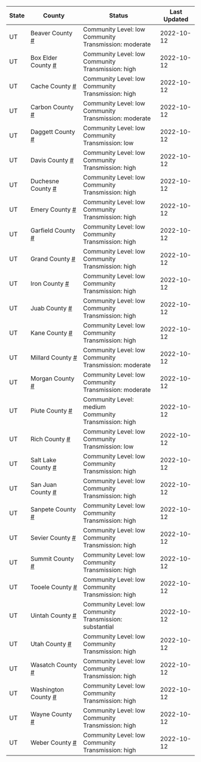 State | County | Status | Last Updated
--- | --- | --- | --- 
UT | Beaver County <a href="#beaver_county">#</a> | <a name="beaver_county"></a>Community Level: low<br/>Community Transmission: moderate | 2022-10-12
UT | Box Elder County <a href="#box_elder_county">#</a> | <a name="box_elder_county"></a>Community Level: low<br/>Community Transmission: high | 2022-10-12
UT | Cache County <a href="#cache_county">#</a> | <a name="cache_county"></a>Community Level: low<br/>Community Transmission: high | 2022-10-12
UT | Carbon County <a href="#carbon_county">#</a> | <a name="carbon_county"></a>Community Level: low<br/>Community Transmission: moderate | 2022-10-12
UT | Daggett County <a href="#daggett_county">#</a> | <a name="daggett_county"></a>Community Level: low<br/>Community Transmission: low | 2022-10-12
UT | Davis County <a href="#davis_county">#</a> | <a name="davis_county"></a>Community Level: low<br/>Community Transmission: high | 2022-10-12
UT | Duchesne County <a href="#duchesne_county">#</a> | <a name="duchesne_county"></a>Community Level: low<br/>Community Transmission: high | 2022-10-12
UT | Emery County <a href="#emery_county">#</a> | <a name="emery_county"></a>Community Level: low<br/>Community Transmission: high | 2022-10-12
UT | Garfield County <a href="#garfield_county">#</a> | <a name="garfield_county"></a>Community Level: low<br/>Community Transmission: high | 2022-10-12
UT | Grand County <a href="#grand_county">#</a> | <a name="grand_county"></a>Community Level: low<br/>Community Transmission: high | 2022-10-12
UT | Iron County <a href="#iron_county">#</a> | <a name="iron_county"></a>Community Level: low<br/>Community Transmission: high | 2022-10-12
UT | Juab County <a href="#juab_county">#</a> | <a name="juab_county"></a>Community Level: low<br/>Community Transmission: high | 2022-10-12
UT | Kane County <a href="#kane_county">#</a> | <a name="kane_county"></a>Community Level: low<br/>Community Transmission: high | 2022-10-12
UT | Millard County <a href="#millard_county">#</a> | <a name="millard_county"></a>Community Level: low<br/>Community Transmission: moderate | 2022-10-12
UT | Morgan County <a href="#morgan_county">#</a> | <a name="morgan_county"></a>Community Level: low<br/>Community Transmission: moderate | 2022-10-12
UT | Piute County <a href="#piute_county">#</a> | <a name="piute_county"></a>Community Level: medium<br/>Community Transmission: high | 2022-10-12
UT | Rich County <a href="#rich_county">#</a> | <a name="rich_county"></a>Community Level: low<br/>Community Transmission: low | 2022-10-12
UT | Salt Lake County <a href="#salt_lake_county">#</a> | <a name="salt_lake_county"></a>Community Level: low<br/>Community Transmission: high | 2022-10-12
UT | San Juan County <a href="#san_juan_county">#</a> | <a name="san_juan_county"></a>Community Level: low<br/>Community Transmission: high | 2022-10-12
UT | Sanpete County <a href="#sanpete_county">#</a> | <a name="sanpete_county"></a>Community Level: low<br/>Community Transmission: high | 2022-10-12
UT | Sevier County <a href="#sevier_county">#</a> | <a name="sevier_county"></a>Community Level: low<br/>Community Transmission: high | 2022-10-12
UT | Summit County <a href="#summit_county">#</a> | <a name="summit_county"></a>Community Level: low<br/>Community Transmission: high | 2022-10-12
UT | Tooele County <a href="#tooele_county">#</a> | <a name="tooele_county"></a>Community Level: low<br/>Community Transmission: high | 2022-10-12
UT | Uintah County <a href="#uintah_county">#</a> | <a name="uintah_county"></a>Community Level: low<br/>Community Transmission: substantial | 2022-10-12
UT | Utah County <a href="#utah_county">#</a> | <a name="utah_county"></a>Community Level: low<br/>Community Transmission: high | 2022-10-12
UT | Wasatch County <a href="#wasatch_county">#</a> | <a name="wasatch_county"></a>Community Level: low<br/>Community Transmission: high | 2022-10-12
UT | Washington County <a href="#washington_county">#</a> | <a name="washington_county"></a>Community Level: low<br/>Community Transmission: high | 2022-10-12
UT | Wayne County <a href="#wayne_county">#</a> | <a name="wayne_county"></a>Community Level: low<br/>Community Transmission: high | 2022-10-12
UT | Weber County <a href="#weber_county">#</a> | <a name="weber_county"></a>Community Level: low<br/>Community Transmission: high | 2022-10-12
